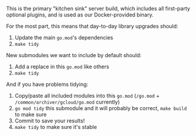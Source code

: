 This is the primary "kitchen sink" server build, which includes all first-party optional plugins, and is used as our Docker-provided binary.

For the most part, this means that day-to-day library upgrades should:
1. Update the main `go.mod`'s dependencies
2. `make tidy`

New submodules we want to include by default should:
1. Add a replace in this `go.mod` like others
2. `make tidy`

And if you have problems tidying:
1. Copy/paste all included modules into this `go.mod` (`/go.mod` + `/common/archiver/gcloud/go.mod` currently)
2. `go mod tidy` this submodule and it will probably be correct, `make build` to make sure
3. Commit to save your results!
4. `make tidy` to make sure it's stable
